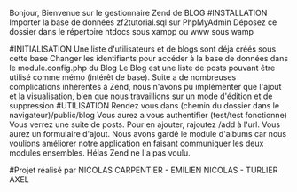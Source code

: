 Bonjour,
Bienvenue sur le gestionnaire Zend de BLOG
#INSTALLATION
Importer la base de données zf2tutorial.sql sur PhpMyAdmin
Déposez ce dossier dans le répertoire htdocs sous xampp ou www sous wamp

#INITIALISATION
Une liste d'utilisateurs et de blogs sont déjà créés sous cette base
Changer les identifiants pour accéder à la base de données dans le module.config.php du Blog
Le Blog est une liste de posts pouvant être utilisé comme mémo (intérêt de base).
Suite a de nombreuses complications inhérentes à Zend, nous n'avons pu implémenter que l'ajout et la visualisation, bien que nous travaillions sur un mode d'édition et de suppression
#UTILISATION
Rendez vous dans (chemin du dossier dans le navigateur)/public/blog
Vous aurez a vous authentifier (test/test fonctionne)
Vous verrez une suite de posts.
Pour en ajouter, rajoutez /add à l'url. Vous aurez un formulaire d'ajout.
Nous avons gardé le module d'albums car nous voulions améliorer notre application en faisant communiquer les  deux modules ensembles. Hélas Zend ne l'a pas voulu.

#Projet réalisé par NICOLAS CARPENTIER - EMILIEN NICOLAS - TURLIER AXEL
